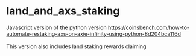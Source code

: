# land_and_axs_staking

Javascript version of the python version https://coinsbench.com/how-to-automate-restaking-axs-on-axie-infinity-using-python-8d204bca116d
<br/><br/>
This version also includes land staking rewards claiming
